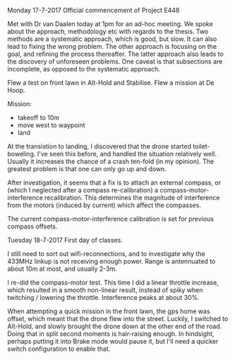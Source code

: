 Monday 17-7-2017  Official commencement of Project E448

Met with Dr van Daalen today at 1pm for an ad-hoc meeting. We spoke about the approach, methodology etc with regards to the thesis. Two methods are a systematic approach, which is good, but slow. It can also lead to fixing the wrong problem. The other approach is focusing on the goal, and refining the process thereafter. The latter approach also leads to the discovery of unforeseen problems. One caveat is that subsections are incomplete, as opposed to the systematic approach.

Flew a test on front lawn in Alt-Hold and Stabilise. Flew a mission at De Hoop. 

Mission:
* takeoff to 10m
* move west to waypoint
* land

At the transistion to landing, I discovered that the drone started toilet-boweling. I've seen this before, and handled the situation relatively well. Usually it increases the chance of a crash ten-fold (in my opinion). The greatest problem is that one can only go up and down.

After investigation, it seems that a fix is to attach an external compass, or (which I neglected after a compass re-calibration) a compass-motor-interference recalibration. This determines the magnitude of interference from the motors (induced by current) which affect the compasses.

The current compass-motor-interference calibration is set for previous compass offsets.

Tuesday 18-7-2017  First day of classes.

I still need to sort out wifi-reconnections, and to investigate why the 433MHz linkup is not receiving enough power. Range is antennuated to about 10m at most, and usually 2-3m.

I re-did the compass-motor test. This time I did a linear throttle increase, which resulted in a smooth non-linear result, instead of spiky when twitching / lowering the throttle. Interference peaks at about 30%.

When attempting a quick mission in the front lawn, the gps home was offset, which meant that the drone flew into the street. Luckily, I switched to Alt-Hold, and slowly brought the drone down at the other end of the road. Doing that in split second moments is hair-raising enough. In hindsight, perhaps putting it into Brake mode would pause it, but I'll need a quicker switch configuration to enable that.